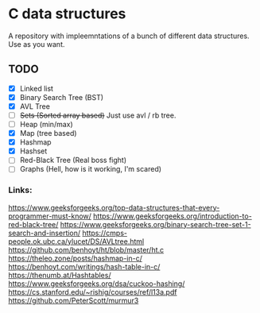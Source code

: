 # C data structures 
A repository with impleemntations of a bunch of different data structures. Use as you want.

## TODO

- [x] Linked list
- [x] Binary Search Tree (BST)
- [x] AVL Tree
- [ ] ~~Sets (Sorted array based)~~ Just use avl / rb tree. 
- [ ] Heap (min/max)
- [x] Map (tree based)
- [x] Hashmap 
- [x] Hashset
- [ ] Red-Black Tree (Real boss fight)
- [ ] Graphs (Hell, how is it working, I'm scared) 

### Links:
https://www.geeksforgeeks.org/top-data-structures-that-every-programmer-must-know/
https://www.geeksforgeeks.org/introduction-to-red-black-tree/
https://www.geeksforgeeks.org/binary-search-tree-set-1-search-and-insertion/
https://cmps-people.ok.ubc.ca/ylucet/DS/AVLtree.html
https://github.com/benhoyt/ht/blob/master/ht.c
https://theleo.zone/posts/hashmap-in-c/
https://benhoyt.com/writings/hash-table-in-c/
https://thenumb.at/Hashtables/
https://www.geeksforgeeks.org/dsa/cuckoo-hashing/
https://cs.stanford.edu/~rishig/courses/ref/l13a.pdf
https://github.com/PeterScott/murmur3